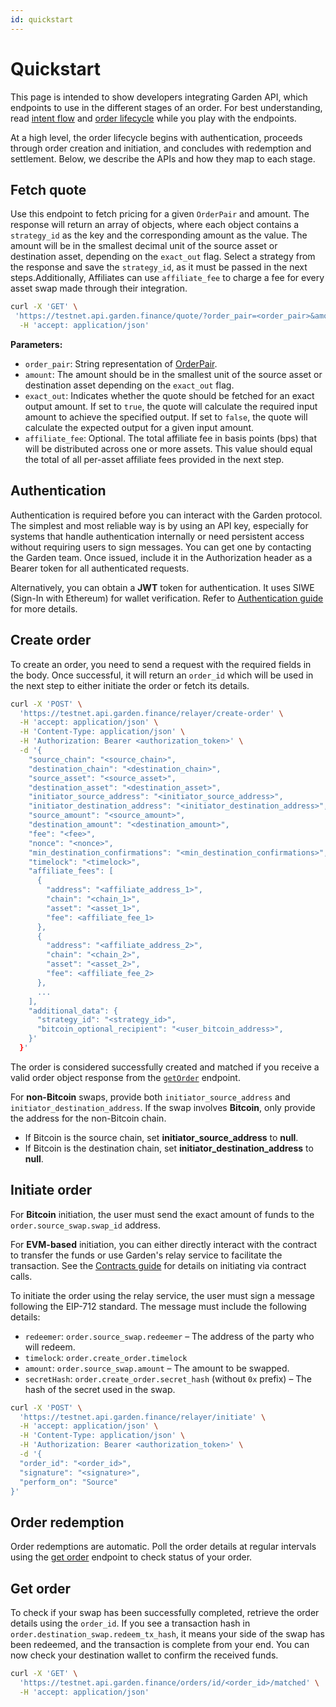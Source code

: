 ```yaml
---
id: quickstart
---
```


# Quickstart

This page is intended to show developers integrating Garden API, which endpoints to use in the different stages of an order. For best understanding, read [intent flow](../../home/fundamentals/how-it-works/IntentFlow.md) and [order lifecycle](../core/OrderLifecycle.md) while you play with the endpoints.

At a high level, the order lifecycle begins with authentication, proceeds through order creation and initiation, and concludes with redemption and settlement. Below, we describe the APIs and how they map to each stage.

## Fetch quote

Use this endpoint to fetch pricing for a given `OrderPair` and amount. The response will return an array of objects, where each object contains a `strategy_id` as the key and the corresponding amount as the value. The amount will be in the smallest decimal unit of the source asset or destination asset, depending on the `exact_out` flag. Select a strategy from the response and save the `strategy_id`, as it must be passed in the next steps.Additionally, Affiliates can use `affiliate_fee` to charge a fee for every asset swap made through their integration.

```bash
curl -X 'GET' \
 'https://testnet.api.garden.finance/quote/?order_pair=<order_pair>&amount=<amount>&exact_out=<true/false>&affiliate_fee=<affiliate_fee_in_bps>' \
  -H 'accept: application/json'
```

**Parameters:**

- `order_pair`: String representation of [OrderPair](../sdk/Enumerations.md#orderpair).
- `amount`: The amount should be in the smallest unit of the source asset or destination asset depending on the `exact_out` flag.
- `exact_out`: Indicates whether the quote should be fetched for an exact output amount. If set to `true`, the quote will calculate the required input amount to achieve the specified output. If set to `false`, the quote will calculate the expected output for a given input amount.
- `affiliate_fee`: Optional. The total affiliate fee in basis points (bps) that will be distributed across one or more assets. This value should equal the total of all per-asset affiliate fees provided in the next step.

## Authentication

Authentication is required before you can interact with the Garden protocol. The simplest and most reliable way is by using an API key, especially for systems that handle authentication internally or need persistent access without requiring users to sign messages. You can get one by contacting the Garden team. Once issued, include it in the Authorization header as a Bearer token for all authenticated requests.

Alternatively, you can obtain a **JWT** token for authentication. It uses SIWE (Sign-In with Ethereum) for wallet verification. Refer to [Authentication guide](../sdk/Authentication.md) for more details.


## Create order

To create an order, you need to send a request with the required fields in the body. Once successful, it will return an `order_id` which will be used in the next step to either initiate the order or fetch its details. 


```bash
curl -X 'POST' \
  'https://testnet.api.garden.finance/relayer/create-order' \
  -H 'accept: application/json' \
  -H 'Content-Type: application/json' \
  -H 'Authorization: Bearer <authorization_token>' \
  -d '{
    "source_chain": "<source_chain>",
    "destination_chain": "<destination_chain>",
    "source_asset": "<source_asset>",
    "destination_asset": "<destination_asset>",
    "initiator_source_address": "<initiator_source_address>",
    "initiator_destination_address": "<initiator_destination_address>",
    "source_amount": "<source_amount>",
    "destination_amount": "<destination_amount>",
    "fee": "<fee>",
    "nonce": "<nonce>",
    "min_destination_confirmations": "<min_destination_confirmations>",
    "timelock": "<timelock>",
    "affiliate_fees": [
      {
        "address": "<affiliate_address_1>",
        "chain": "<chain_1>",
        "asset": "<asset_1>",
        "fee": <affiliate_fee_1>
      },
      {
        "address": "<affiliate_address_2>",
        "chain": "<chain_2>",
        "asset": "<asset_2>",
        "fee": <affiliate_fee_2>
      },
      ...
    ],
    "additional_data": {
      "strategy_id": "<strategy_id>",
      "bitcoin_optional_recipient": "<user_bitcoin_address>",
    }'
  }'
```
The order is considered successfully created and matched if you receive a valid order object response from the [`getOrder`](#get-order) endpoint.

For **non-Bitcoin** swaps, provide both `initiator_source_address` and `initiator_destination_address`. If the swap involves **Bitcoin**, only provide the address for the non-Bitcoin chain.
 - If Bitcoin is the source chain, set **initiator_source_address** to **null**.
 - If Bitcoin is the destination chain, set **initiator_destination_address** to **null**.

## Initiate order

For **Bitcoin** initiation, the user must send the exact amount of funds to the `order.source_swap.swap_id` address.

For **EVM-based** initiation, you can either directly interact with the contract to transfer the funds or use Garden's relay service to facilitate the transaction. See the [Contracts guide](../contracts/HTLCEVM.md) for details on initiating via contract calls.

To initiate the order using the relay service, the user must sign a message following the EIP-712 standard. The message must include the following details:

- `redeemer`: `order.source_swap.redeemer` – The address of the party who will redeem.
- `timelock`: `order.create_order.timelock`
- `amount`: `order.source_swap.amount` – The amount to be swapped.
- `secretHash`: `order.create_order.secret_hash` (without `0x` prefix) – The hash of the secret used in the swap.

```bash
curl -X 'POST' \
  'https://testnet.api.garden.finance/relayer/initiate' \
  -H 'accept: application/json' \
  -H 'Content-Type: application/json' \
  -H 'Authorization: Bearer <authorization_token>' \
  -d '{
  "order_id": "<order_id>",
  "signature": "<signature>",
  "perform_on": "Source"
}'
```

## Order redemption

Order redemptions are automatic. Poll the order details at regular intervals using the [get order](#get-order) endpoint to check status of your order.

## Get order

To check if your swap has been successfully completed, retrieve the order details using the `order_id`.
If you see a transaction hash in `order.destination_swap.redeem_tx_hash`, it means your side of the swap has been redeemed, and the transaction is complete from your end. You can now check your destination wallet to confirm the received funds.

```bash
curl -X 'GET' \
  'https://testnet.api.garden.finance/orders/id/<order_id>/matched' \
  -H 'accept: application/json'
```